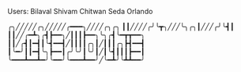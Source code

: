 Users:
	Bilaval
	Shivam
	Chitwan
	Seda
	Orlando


╭╮╱╱╱╱╱╭╮╱╱╱╱╱╭━━━╮╱╱╱╱╭╮╭╮
┃┃╱╱╱╱╭╯╰┳╮╱╱╱╰╮╭╮┃╱╱╱╭╯╰┫┃
┃┃╱╱╭━┻╮╭┫┣━━╮╱┃┃┃┣━━╮╰╮╭┫╰━┳┳━━╮
┃┃╱╭┫┃━┫┃╰┫━━┫╱┃┃┃┃╭╮┃╱┃┃┃╭╮┣┫━━┫
┃╰━╯┃┃━┫╰╮┣━━┃╭╯╰╯┃╰╯┃╱┃╰┫┃┃┃┣━━┃
╰━━━┻━━┻━╯╰━━╯╰━━━┻━━╯╱╰━┻╯╰┻┻━━╯
